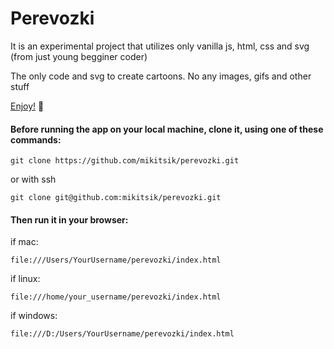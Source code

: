 # Perevozki

It is an experimental project that utilizes only vanilla js, html, css and svg (from just young begginer coder)

The only code and svg to create cartoons. No any images, gifs and other stuff

[Enjoy!](https://mikitsik.github.io/perevozki/) &#128578;

#### Before running the app on your local machine, clone it, using one of these commands:

`git clone https://github.com/mikitsik/perevozki.git`

or with ssh

`git clone git@github.com:mikitsik/perevozki.git`

#### Then run it in your browser:

if mac:

`file:///Users/YourUsername/perevozki/index.html`

if linux:

`file:///home/your_username/perevozki/index.html`

if windows:

`file:///D:/Users/YourUsername/perevozki/index.html`
